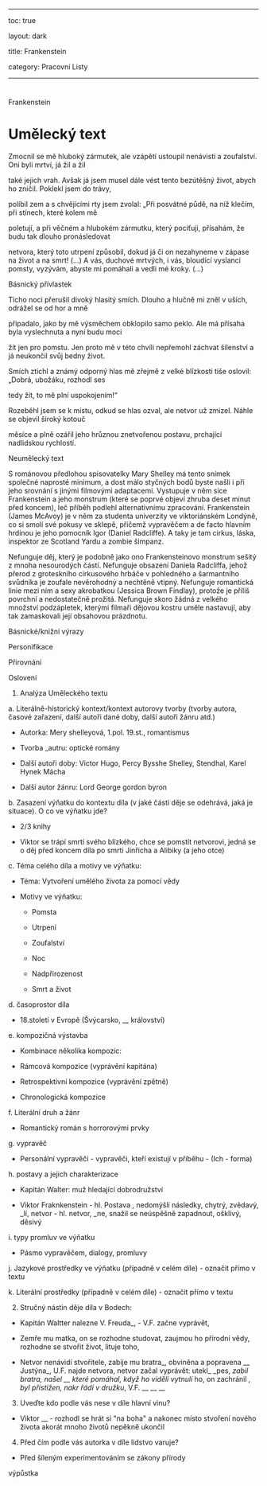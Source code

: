 


---



toc: true



layout: dark



title: Frankenstein 



category: Pracovní Listy 



---






















#



 Frankenstein


























#






# Umělecký text







Zmocnil se mě hluboký zármutek, ale vzápětí ustoupil nenávisti a zoufalství. Oni byli mrtví, já žil a žil



také jejich vrah. Avšak já jsem musel dále vést tento bezútěšný život, abych ho zničil. Poklekl jsem do trávy,



políbil zem a s chvějícími rty jsem zvolal: „Při posvátné půdě, na níž klečím, při stínech, které kolem mě



poletují, a při věčném a hlubokém zármutku, který pociťuji, přísahám, že budu tak dlouho pronásledovat



netvora, který toto utrpení způsobil, dokud já či on nezahyneme v zápase na život a na smrt! (…) A vás, duchové mrtvých, i vás, bloudící vyslanci pomsty, vyzývám, abyste mi pomáhali a vedli mé kroky. (…)



Básnický přívlastek







Ticho noci přerušil divoký hlasitý smích. Dlouho a hlučně mi zněl v uších, odrážel se od hor a mně



připadalo, jako by mě výsměchem obklopilo samo peklo. Ale má přísaha byla vyslechnuta a nyní budu moci



žít jen pro pomstu. Jen proto mě v této chvíli nepřemohl záchvat šílenství a já neukončil svůj bedny život.



Smích ztichl a známý odporný hlas mě zřejmě z velké blízkosti tiše oslovil: „Dobrá, ubožáku, rozhodl ses



tedy žít, to mě plní uspokojením!“







Rozeběhl jsem se k místu, odkud se hlas ozval, ale netvor už zmizel. Náhle se objevil široký kotouč



měsíce a plně ozářil jeho hrůznou znetvořenou postavu, prchající nadlidskou rychlostí.







Neumělecký text



S románovou předlohou spisovatelky Mary Shelley má tento snímek společné naprosté minimum, a dost málo styčných bodů byste našli i při jeho srovnání s jinými filmovými adaptacemi. Vystupuje v něm sice Frankenstein a jeho monstrum (které se poprvé objeví zhruba deset minut před koncem), leč příběh podlehl alternativnímu zpracování. Frankenstein (James McAvoy) je v něm za studenta univerzity ve viktoriánském Londýně, co si smolí své pokusy ve sklepě, přičemž vypravěčem a de facto hlavním hrdinou je jeho pomocník Igor (Daniel Radcliffe). A taky je tam cirkus, láska, inspektor ze Scotland Yardu a zombie šimpanz.







Nefunguje děj, který je podobně jako ono Frankensteinovo monstrum sešitý z mnoha nesourodých částí. Nefunguje obsazení Daniela Radcliffa, jehož přerod z groteskního cirkusového hrbáče v pohledného a šarmantního svůdníka je zoufale nevěrohodný a nechtěně vtipný. Nefunguje romantická linie mezi ním a sexy akrobatkou (Jessica Brown Findlay), protože je příliš povrchní a nedostatečně prožitá. Nefunguje skoro žádná z velkého množství podzápletek, kterými filmaři dějovou kostru uměle nastavují, aby tak zamaskovali její obsahovou prázdnotu.







Básnické/knižní výrazy



Personifikace



Přirovnání



Oslovení



1. Analýza Uměleckého textu



a. Literálně-historický kontext/kontext autorovy tvorby (tvorby autora, časové zařazení, další autoři dané doby, další autoři žánru atd.)



* Autorka: Mery shelleyová, 1.pol. 19.st., romantismus



* Tvorba _autru: optické romány



* Další autoři doby: Victor Hugo, Percy Bysshe Shelley, Stendhal, Karel Hynek Mácha



* Další autor žánru: Lord George gordon byron







b. Zasazení výňatku do kontextu díla (v jaké části děje se odehrává, jaká je situace). O co ve výňatku jde?



* 2/3 knihy



* Viktor se trápí smrtí svého blízkého, chce se pomstít netvorovi, jedná se o děj před koncem díla po smrti Jinřicha a Alibiky (a jeho otce)







c. Téma celého díla a motivy ve výňatku:



* Téma: Vytvoření umělého života za pomocí vědy



* Motivy ve výňatku:



  * Pomsta



  * Utrpení



  * Zoufalství



  * Noc



  * Nadpřirozenost



  * Smrt a život







d. časoprostor díla



* 18.století v Evropě (Švýcarsko, __ království)







e. kompozičná výstavba



* Kombinace několika kompozic:



* Rámcová kompozice (vyprávění kapitána)



* Retrospektivní kompozice (vyprávění zpětně)



* Chronologická kompozice







f. Literální druh a žánr



* Romantický román s horrorovými prvky







g. vypravěč



* Personální vypravěči - vypravěči, kteří existují v příběhu - (Ich - forma)







h. postavy a jejich charakterizace



* Kapitán Walter: muž hledající dobrodružství



* Viktor Fraknkenstein - hl. Postava , nedomýšlí následky, chytrý, zvědavý, _lí, netvor - hl. netvor, _ne, snažil se neúspěšně zapadnout, ošklivý, děsivý







i. typy promluv ve výňatku



* Pásmo vypravěčem, dialogy, promluvy







j. Jazykové prostředky ve výňatku (případně v celém díle) - označit přímo v textu







k. Literální prostředky (případně v celém díle) - označit přímo v textu







2. Stručný nástin děje díla v Bodech:



* Kapitán Waltter nalezne V. Freuda_, - V.F. začne vyprávět,



* Zemře mu matka, on se rozhodne studovat, zaujmou ho přírodní vědy, rozhodne se stvořit život, lituje toho,



* Netvor nenávidí stvořitele, zabije mu bratra_, obviněna a popravena __ Justýna_, U.F. najde netvora, netvor začal vyprávět: utekl_ _pes, _zabil bratra, našel __ které pomáhal, když ho viděli vytnuli_ ho, on zachránil __, byl přistižen, nakr_ řádí  v družku_, V.F. __ __ __







3. Uveďte kdo podle vás nese v díle hlavní vinu?



* Viktor __ - rozhodl se hrát si "na boha" a nakonec místo stvoření nového života akorát mnoho životů nepěkně ukončil







4. Před čím podle vás autorka v díle lidstvo varuje?



* Před šíleným experimentováním se zákony přírody







výpůstka
